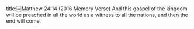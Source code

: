 title:￼Matthew 24:14 (2016 Memory Verse)
And this gospel of the kingdom 
will be preached in all the world 
as a witness to all the nations, 
and then the end will come.
